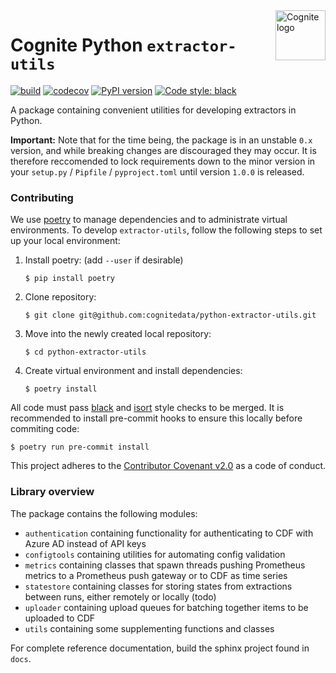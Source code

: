 <a href="https://cognite.com/">
    <img src="https://github.com/cognitedata/cognite-python-docs/blob/master/img/cognite_logo.png" alt="Cognite logo" title="Cognite" align="right" height="80" />
</a>

Cognite Python `extractor-utils`
================================
[![build](https://webhooks.dev.cognite.ai/build/buildStatus/icon?job=github-builds/python-extractor-utils/master)](https://jenkins.cognite.ai/job/github-builds/job/python-extractor-utils/job/master/)
[![codecov](https://codecov.io/gh/cognitedata/python-extractor-utils/branch/master/graph/badge.svg?token=7AmVCpAh7I)](https://codecov.io/gh/cognitedata/python-extractor-utils)
[![PyPI version](https://badge.fury.io/py/cognite-extractor-utils.svg)](https://pypi.org/project/cognite-extractor-utils)
[![Code style: black](https://img.shields.io/badge/code%20style-black-000000.svg)](https://github.com/ambv/black)

A package containing convenient utilities for developing extractors in Python.

__Important:__ Note that for the time being, the package is in an unstable `0.x` version, and while breaking changes are
discouraged they may occur. It is therefore reccomended to lock requirements down to the minor version in your
`setup.py` / `Pipfile` / `pyproject.toml` until version `1.0.0` is released.



### Contributing

We use [poetry](https://python-poetry.org) to manage dependencies and to administrate virtual environments. To develop
`extractor-utils`, follow the following steps to set up your local environment:

 1. Install poetry: (add `--user` if desirable)
    ```
    $ pip install poetry
    ```
 2. Clone repository:
    ```
    $ git clone git@github.com:cognitedata/python-extractor-utils.git
    ```
 3. Move into the newly created local repository:
    ```
    $ cd python-extractor-utils
    ```
 4. Create virtual environment and install dependencies:
    ```
    $ poetry install
    ```

All code must pass [black](https://github.com/ambv/black) and [isort](https://github.com/timothycrosley/isort) style
checks to be merged. It is recommended to install pre-commit hooks to ensure this locally before commiting code:

```
$ poetry run pre-commit install
```

This project adheres to the [Contributor Covenant v2.0](https://www.contributor-covenant.org/version/2/0/code_of_conduct/)
as a code of conduct.


### Library overview

The package contains the following modules:

 * `authentication` containing functionality for authenticating to CDF with Azure AD instead of API keys
 * `configtools` containing utilities for automating config validation
 * `metrics` containing classes that spawn threads pushing Prometheus metrics to a Prometheus push gateway or to CDF as
   time series
 * `statestore` containing  classes for storing states from extractions between runs, either remotely or locally (todo)
 * `uploader` containing upload queues for batching together items to be uploaded to CDF
 * `utils` containing some supplementing functions and classes

For complete reference documentation, build the sphinx project found in `docs`.


